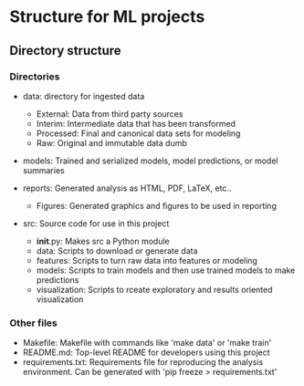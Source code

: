 # Structure for ML projects

## Directory structure
### Directories
- data: directory for ingested data
  - External: Data from third party sources
  - Interim: Intermediate data that has been transformed
  - Processed: Final and canonical data sets for modeling
  - Raw: Original and immutable data dumb

- models: Trained and serialized models, model predictions, or model summaries
- reports: Generated analysis as HTML, PDF, LaTeX, etc..
  - Figures: Generated graphics and figures to be used in reporting
- src: Source code for use in this project
  - __init__.py: Makes src a Python module
  - data: Scripts to download or generate data
  - features: Scripts to turn raw data into features or modeling
  - models: Scripts to train models and then use trained models to make predictions
  - visualization: Scripts to rceate exploratory and results oriented visualization

### Other files
- Makefile: Makefile with commands like 'make data' or 'make train'
- README.md: Top-level README for developers using this project
- requirements.txt: Requirements file for reproducing the analysis environment. Can be generated with 'pip freeze > requirements.txt'